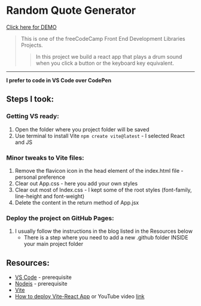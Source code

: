 # Random Quote Generator  
[Click here for DEMO](https://createdbycc.github.io/drum-machine-freecodecamp/)  

> This is one of the freeCodeCamp Front End Development Libraries Projects.
>> In this project we build a react app that plays a drum sound when you click a button or the keyboard key equivalent.
***
**I prefer to code in VS Code over CodePen**
## Steps I took:
### Getting VS ready:
1. Open the folder where you project folder will be saved
2. Use terminal to install Vite `npm create vite@latest` - I selected React and JS
### Minor tweaks to Vite files:
1. Remove the flavicon icon in the head element of the index.html file - personal preference
2. Clear out App.css - here you add your own styles
3. Clear out most of Index.css - I kept some of the root styles (font-family, line-height and font-weight)
5. Delete the content in the return method of App.jsx
### Deploy the project on GitHub Pages:
1. I usually follow the instructions in the blog listed in the Resources below
   - There is a step where you need to add a new .github folder INSIDE your main project folder 
## Resources:
- [VS Code](https://code.visualstudio.com/) - prerequisite
- [Nodejs](https://nodejs.org/en/download) - prerequisite
- [Vite](https://vitejs.dev/guide/)
- [How to deploy Vite-React App](https://blog.devgenius.io/how-to-deploy-your-vite-react-app-to-github-pages-with-and-without-react-router-b060d912b10e) or YouTube video [link](https://youtu.be/XhoWXhyuW_I?si=KJB64Z1ckTbMi2is)
